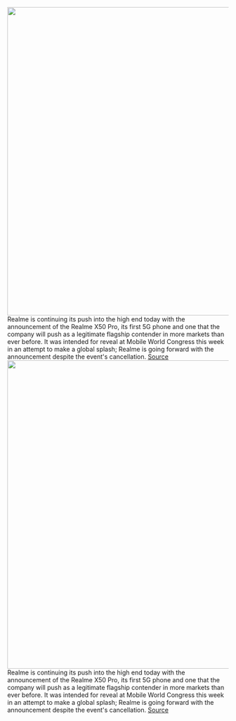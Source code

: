 <img src='https://cdn.vox-cdn.com/thumbor/D7-RUOoOVWjoTMR1d4NEv-pE6sA=/0x0:2040x1358/1200x800/filters:focal(857x516:1183x842)/cdn.vox-cdn.com/uploads/chorus_image/image/66361741/DXO_0026.0.jpg' width='700px' /><br/>
Realme is continuing its push into the high end today with the announcement of the Realme X50 Pro, its first 5G phone and one that the company will push as a legitimate flagship contender in more markets than ever before. It was intended for reveal at Mobile World Congress this week in an attempt to make a global splash; Realme is going forward with the announcement despite the event's cancellation.
<a href='https://www.theverge.com/2020/2/24/21150238/realme-x50-pro-specs-price-release-announcement'> Source <a/><img src='https://cdn.vox-cdn.com/thumbor/D7-RUOoOVWjoTMR1d4NEv-pE6sA=/0x0:2040x1358/1200x800/filters:focal(857x516:1183x842)/cdn.vox-cdn.com/uploads/chorus_image/image/66361741/DXO_0026.0.jpg' width='700px' /><br/>
Realme is continuing its push into the high end today with the announcement of the Realme X50 Pro, its first 5G phone and one that the company will push as a legitimate flagship contender in more markets than ever before. It was intended for reveal at Mobile World Congress this week in an attempt to make a global splash; Realme is going forward with the announcement despite the event's cancellation.
<a href='https://www.theverge.com/2020/2/24/21150238/realme-x50-pro-specs-price-release-announcement'> Source <a/>